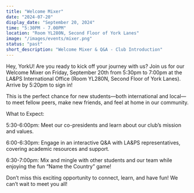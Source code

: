 ```yaml
---
title: "Welcome Mixer"
date: "2024-07-20" 
display_date: "September 20, 2024"
time: "5:30PM - 7.00PM"
location: "Room YL280N, Second Floor of York Lanes"
image: "/images/events/mixer.png"
status: "past"
short_description: "Welcome Mixer & Q&A - Club Introduction"
---
```


Hey, YorkU! Are you ready to kick off your journey with us? Join us for our Welcome Mixer on Friday, September 20th from 5:30pm to 7:00pm at the LA&PS International Office (Room YL280N, Second Floor of York Lanes). Arrive by 5:20pm to sign in!

This is the perfect chance for new students—both international and local—to meet fellow peers, make new friends, and feel at home in our community.

What to Expect:

5:30-6:00pm: Meet our co-presidents and learn about our club’s mission and values.

6:00-6:30pm: Engage in an interactive Q&A with LA&PS representatives, covering academic resources and support.

6:30-7:00pm: Mix and mingle with other students and our team while enjoying the fun “Name the Country” game!

Don’t miss this exciting opportunity to connect, learn, and have fun! We can’t wait to meet you all! 